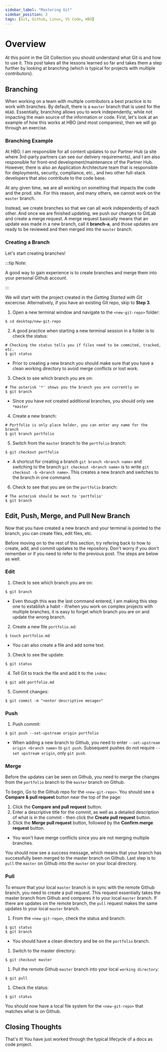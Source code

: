 ```yaml
---
sidebar_label: "Mastering Git"
sidebar_position: 3
tags: [Git, Github, Linux, VS Code, HBO]
---
```


# Overview

At this point in the Git Collection you should understand what Git is and how to use it. This post takes all the lessons learned so far and takes them a step further by looking at branching (which is typical for projects with multiple contributors).

## Branching

When working on a team with multiple contributors a best practice is to work with branches. By default, there is a `master` branch that is used for the `HEAD`. Essentially, branching allows you to work independently, while not impacting the main source of the information or code. First, let's look at an example of how this works at HBO (and most companies), then we will go through an exercise.

### Branching Example

At HBO, I am responsible for all content updates to our Partner Hub (a site where 3rd-party partners can see our delivery requirements), and I am also responsible for front-end development/maintenance of the Partner Hub. However, there is also an Application Architecture team that is responsible for deployments, security, compliance, etc., and two other full-stack developers that also contribute to the code base.

At any given time, we are all working on something that impacts the code and the prod. site. For this reason, and many others, we cannot work on the `master` branch.

Instead, we create branches so that we can all work independently of each other. And once we are finished updating, we push our changes to GitLab and create a merge request. A merge request basically means that an update was made in a new branch, call it **branch-a**, and those updates are ready to be reviewed and then merged into the `master` branch.

### Creating a Branch

Let's start creating branches!

:::tip Note:

A good way to gain experience is to create branches and merge them into your personal Github account.

:::

We will start with the project created in the _Getting Started with Git_ excercise. Alternatively, if you have an existing Git repo, skip to **Step 3**.

1. Open a new terminal window and navigate to the `<new-git-repo>` folder:

```
$ cd desktop/new-git-repo
```

2. A good practice when starting a new terminal session in a folder is to check the status:

```
# Checking the status tells you if files need to be commited, tracked, etc.
$ git status
```

- Prior to creating a new branch you should make sure that you have a clean working directory to avoid merge conflicts or lost work.

3. Check to see which branch you are on:

```
# The asterisk '*' shows you the branch you are currently on
$ git branch
```

- Since you have not created additional branches, you should only see `*master`

4. Create a new branch:

```
# Portfolio is only place holder, you can enter any name for the branch
$ git branch portfolio
```

5. Switch from the `master` branch to the `portfolio` branch:

```
$ git checkout portfolio
```

- A shortcut for creating a branch `git branch <branch name>` and switching to the branch `git checkout <branch name>` is to write `git checkout -b <branch name>`. This creates a new branch and switches to the branch in one command.

6. Check to see that you are on the `portfolio` branch:

```
# The asterisk should be next to 'portfolio'
$ git branch
```

## Edit, Push, Merge, and Pull New Branch

Now that you have created a new branch and your terminal is pointed to the branch, you can create files, edit files, etc.

Before moving on to the rest of this section, try refering back to how to create, add, and commit updates to the repository. Don't worry if you don't remember or if you need to refer to the previous post. The steps are below as well.

### Edit

1. Check to see which branch you are on:

```
$ git branch
```

- Even though this was the last command entered, I am making this step one to establish a habit - if/when you work on complex projects with multiple branches, it is easy to forget which branch you are on and update the wrong branch.

2. Create a new file `portfolio.md`:

```
$ touch portfolio.md
```

- You can also create a file and add some text.

3. Check to see the update:

```
$ git status
```

4. Tell Git to track the file and add it to the `index`:

```
$ git add portfolio.md
```

5. Commit changes:

```
$ git commit -m "<enter descriptive mesage>"
```

### Push

1. Push commit:

```
$ git push --set-upstream origin portfolio
```

- When adding a new branch to Github, you need to enter `--set-upstream origin <branch name>` to `git push`. Subsequent pushes do not require `--set upstream origin`, only `git push`.

### Merge

Before the updates can be seen on Github, you need to merge the changes from the `portfolio` branch to the `master` branch on Github.

To begin, Go to the Github repo for the `<new-git-repo>`. You should see a **Compare & pull request** button near the top of the page:

1. Click the **Compare and pull request** button.
1. Enter a descriptive title for the commit, as well as a detailed description of what is in the commit - then click the **Create pull request** button.
1. Click the **Merge pull request** button, followed by the **Confirm merge request** button.

- You won't have merge conflicts since you are not merging multiple branches.

You should now see a success message, which means that your branch has successfully been merged to the master branch on Github. Last step is to `pull` the `master` on Github into the `master` on your local directory.

### Pull

To ensure that your local `master` branch is in sync with the remote Github branch, you need to create a pull request. This request essentially takes the master branch from Github and compares it to your local `master` branch. If there are updates on the remote branch, the `pull` request makes the same updates to your local `master` branch.

1. From the `<new-git-repo>`, check the status and branch:

```
$ git status
$ git branch
```

- You should have a clean directory and be on the `portfolio` branch.

1. Switch to the master directory:

```
$ git checkout master
```

1. Pull the remote Github `master` branch into your local `working directory`:

```
$ git pull
```

1. Check the status:

```
$ git status
```

You should now have a local file system for the `<new-git-repo>` that matches what is on Github.

## Closing Thoughts

That's it! You have just worked through the typical lifecycle of a docs as code project.
